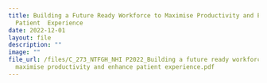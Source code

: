 ```yaml
---
title: Building a Future Ready Workforce to Maximise Productivity and Enhance
  Patient  Experience
date: 2022-12-01
layout: file
description: ""
image: ""
file_url: /files/C_273_NTFGH_NHI P2022_Building a future ready workforce to
  maximise productivity and enhance patient experience.pdf
---
```

